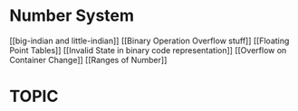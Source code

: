 # Number System
[[big-indian and little-indian]]
[[Binary Operation Overflow stuff]]
[[Floating Point Tables]]
[[Invalid State in binary code representation]]
[[Overflow on Container Change]]
[[Ranges of Number]]

# TOPIC
